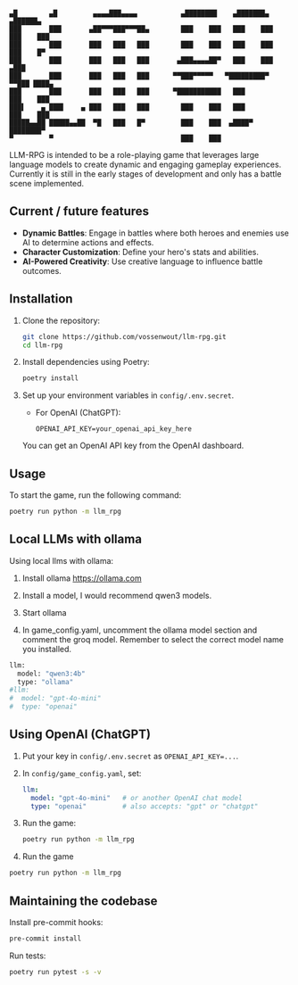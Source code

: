 ```

▄█        ▄█         ▄▄▄▄███▄▄▄▄           ▄████████    ▄███████▄    ▄██████▄
███       ███       ▄██▀▀▀███▀▀▀██▄        ███    ███   ███    ███   ███    ███
███       ███       ███   ███   ███        ███    ███   ███    ███   ███    █▀
███       ███       ███   ███   ███       ▄███▄▄▄▄██▀   ███    ███  ▄███
███       ███       ███   ███   ███      ▀▀███▀▀▀▀▀   ▀█████████▀  ▀▀███ ████▄
███       ███       ███   ███   ███      ▀███████████   ███          ███    ███
███▌    ▄ ███▌    ▄ ███   ███   ███        ███    ███   ███          ███    ███
█████▄▄██ █████▄▄██  ▀█   ███   █▀         ███    ███  ▄████▀        ████████▀
▀         ▀                                ███    ███
```

LLM-RPG is intended to be a role-playing game that leverages large language models to create dynamic and engaging gameplay experiences. Currently it is still in the early stages of development and only has a battle scene implemented.

## Current / future features

- **Dynamic Battles**: Engage in battles where both heroes and enemies use AI to determine actions and effects.
- **Character Customization**: Define your hero's stats and abilities.
- **AI-Powered Creativity**: Use creative language to influence battle outcomes.

## Installation

1. Clone the repository:

   ```bash
   git clone https://github.com/vossenwout/llm-rpg.git
   cd llm-rpg
   ```

2. Install dependencies using Poetry:

   ```bash
   poetry install
   ```

3. Set up your environment variables in `config/.env.secret`.

   - For OpenAI (ChatGPT):

     ```plaintext
     OPENAI_API_KEY=your_openai_api_key_here
     ```

   You can get an OpenAI API key from the OpenAI dashboard.

## Usage

To start the game, run the following command:

```bash
poetry run python -m llm_rpg
```

## Local LLMs with ollama

Using local llms with ollama:

1. Install ollama https://ollama.com

2. Install a model, I would recommend qwen3 models.

3. Start ollama

4. In game_config.yaml, uncomment the ollama model section and comment the groq model. Remember to select the correct model name you installed.

```bash
llm:
  model: "qwen3:4b"
  type: "ollama"
#llm:
#  model: "gpt-4o-mini"
#  type: "openai"
```

## Using OpenAI (ChatGPT)

1. Put your key in `config/.env.secret` as `OPENAI_API_KEY=...`.
2. In `config/game_config.yaml`, set:

   ```yaml
   llm:
     model: "gpt-4o-mini"   # or another OpenAI chat model
     type: "openai"         # also accepts: "gpt" or "chatgpt"
   ```
3. Run the game:

   ```bash
   poetry run python -m llm_rpg
   ```

5. Run the game

```bash
poetry run python -m llm_rpg
```

## Maintaining the codebase

Install pre-commit hooks:

```bash
pre-commit install
```

Run tests:

```bash
poetry run pytest -s -v
```
